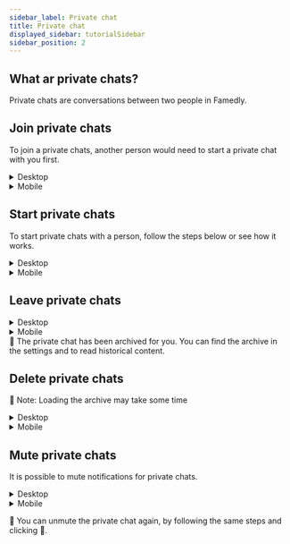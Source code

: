 ```yaml
---
sidebar_label: Private chat
title: Private chat
displayed_sidebar: tutorialSidebar
sidebar_position: 2
---
```


## What ar private chats?

Private chats are conversations between two people in Famedly.

## Join private chats

To join a private chats, another person would need to start a private chat with you first.

   
<details>
<summary>Desktop</summary>

1. You can only join private chats if you have received an invitation. 
2. All invitations can be found at the top of the chats list.
3. Click on the private chats you have been invited to.
4. Accept the invitation.

<aside>
    🚧 If you decline the invitation, you will have to ask the person again to stat a private chat with you, or you can start the private chat.
    
</aside>

</details>
    
   
<details>
<summary>Mobile</summary>

1. You can only join private chats if you have received an invitation. 
2. All invitations can be found at the top of the chats list.
3. Tap on the private chat you have been invited to.
4. Accept the invitation.

<aside>
    🚧 If you decline the invitation, you will have to ask the person again to stat a private chat with you, or you can start the private chat.
    
</aside>

</details>


## Start private chats

To start private chats with a person, follow the steps below or see how it works.

    
<details>
<summary>Desktop</summary>

1. Click on the Start Chat button in the top left corner.
2. Click on **Start Chat**.
3. Click on the person name you want to start a private chat with.
4. Click **Start Chat** or **Open Chat**

</details>

   
<details>
<summary>Mobile</summary>

1. Tap **Chats** at the bottom of the screen.
2. Tap the **+New** button at the bottom right of your screen.
3. Tap on the person name you want to start a private chat with.
4. Tap on **💬.**

</details>

## Leave private chats

    
<details>
<summary>Desktop</summary>

1. Click ℹ in the top right corner of a private chat’s screen to open the group details.
2. Click on **Leave Group**.
3. Click **Exit**.

</details>

    
<details>
<summary>Mobile</summary>

1. Tap the header of a private chat to open the privat chat details.
2. Tap **Exit Chat** at the bottom of the page.
3. Select **Yes**

</details>

<aside>
🚧 The private chat has been archived for you. You can find the archive in the settings and to read historical content.

</aside>

## Delete private chats

<aside>

🚧 Note: Loading the archive may take some time

</aside>
    
<details>
<summary>Desktop</summary>

1. Click on your **profile picture or name initials** to the right of the filter field to open the settings.
2. Click on **Archive**.
3. Click ☑ in the top right corner of the screen.
4. Select one or more private chats you want to delete.
5. Click 🗑.
6. Click **Yes.**

</details>

    
<details>
<summary>Mobile</summary>

1. Tap **Profile Picture or Name Initials** at the top right of the screen to open the settings.
2. Tap **Archive**.
3. Tap **Empty archive**.
4. Tap **Delete** to remove all private chats & group chats.

</details>

## Mute private chats

It is possible to mute notifications for private chats.

<details>
<summary>Desktop</summary>

1. Click ℹ in the top right corner of a privat chat to open the private chat details.
2. Click on 🔔 to mute the private chat.

</details>

<details>
<summary>Mobile</summary>

1. Tap the header of a privat chat to open the privat chat details.
2. Tap 🔔 to mute the group.

</details>

<aside>

🚧 You can unmute the private chat again, by following the same steps and clicking 🔕.

</aside>